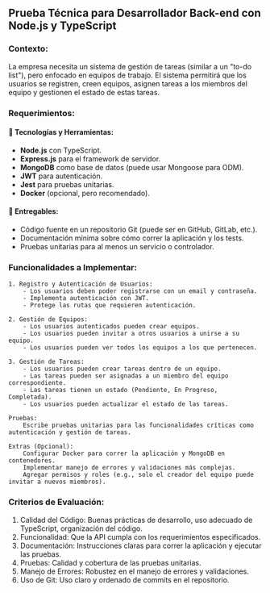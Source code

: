 ## Prueba Técnica para Desarrollador Back-end con Node.js y TypeScript
### Contexto:

La empresa necesita un sistema de gestión de tareas (similar a un "to-do list"), pero enfocado en equipos de trabajo. El sistema permitirá que los usuarios se registren, creen equipos, asignen tareas a los miembros del equipo y gestionen el estado de estas tareas.

### Requerimientos:

#### 🔧 Tecnologías y Herramientas:
- **Node.js** con TypeScript.
- **Express.js** para el framework de servidor.
- **MongoDB** como base de datos (puede usar Mongoose para ODM).
- **JWT** para autenticación.
- **Jest** para pruebas unitarias.
- **Docker** (opcional, pero recomendado).

#### 📄 Entregables:
- Código fuente en un repositorio Git (puede ser en GitHub, GitLab, etc.).
- Documentación mínima sobre cómo correr la aplicación y los tests.
- Pruebas unitarias para al menos un servicio o controlador.

### Funcionalidades a Implementar:

    1. Registro y Autenticación de Usuarios:
        - Los usuarios deben poder registrarse con un email y contraseña.
        - Implementa autenticación con JWT.
        - Protege las rutas que requieren autenticación.

    2. Gestión de Equipos:
        - Los usuarios autenticados pueden crear equipos.
        - Los usuarios pueden invitar a otros usuarios a unirse a su equipo.
        - Los usuarios pueden ver todos los equipos a los que pertenecen.

    3. Gestión de Tareas:
        - Los usuarios pueden crear tareas dentro de un equipo.
        - Las tareas pueden ser asignadas a un miembro del equipo correspondiente.
        - Las tareas tienen un estado (Pendiente, En Progreso, Completada).
        - Los usuarios pueden actualizar el estado de las tareas.

    Pruebas:
        Escribe pruebas unitarias para las funcionalidades críticas como autenticación y gestión de tareas.

    Extras (Opcional):
        Configurar Docker para correr la aplicación y MongoDB en contenedores.
        Implementar manejo de errores y validaciones más complejas.
        Agregar permisos y roles (e.g., solo el creador del equipo puede invitar a nuevos miembros).

### Criterios de Evaluación:

1. Calidad del Código: Buenas prácticas de desarrollo, uso adecuado de TypeScript, organización del código.
2. Funcionalidad: Que la API cumpla con los requerimientos especificados.
3. Documentación: Instrucciones claras para correr la aplicación y ejecutar las pruebas.
4. Pruebas: Calidad y cobertura de las pruebas unitarias.
5.  Manejo de Errores: Robustez en el manejo de errores y validaciones.
6.  Uso de Git: Uso claro y ordenado de commits en el repositorio.
